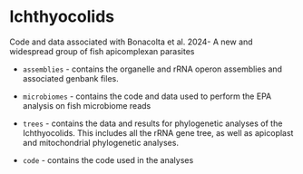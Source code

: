 # Ichthyocolids
Code and data associated with Bonacolta et al. 2024- A new and widespread group of fish apicomplexan parasites

- `assemblies` - contains the organelle and rRNA operon assemblies and associated genbank files.

- `microbiomes` - contains the code and data used to perform the EPA analysis on fish microbiome reads

- `trees` - contains the data and results for phylogenetic analyses of the Ichthyocolids. This includes all the rRNA gene tree, as well as apicoplast and mitochondrial phylogenetic analyses.

- `code` - contains the code used in the analyses
